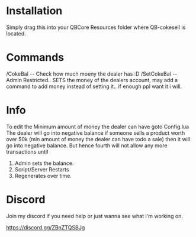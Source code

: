 # Installation

Simply drag this into your QBCore Resources folder where QB-cokesell is located.

# Commands

/CokeBal -- Check how much moeny the dealer has :D
/SetCokeBal -- Admin Restricted.. SETS the money of the dealers account, may add a command to add money instead of setting it.. if enough ppl want it i will.

# Info

To edit the Minimum amount of money the dealer can have goto Config.lua
The dealer will go into negative balance if someone sells a product worth over 50k (min amount of money the dealer can have todo a sale) then it will go into negative balance.
But hence fourth will not allow any more transactions until 

1. Admin sets the balance.
2. Script/Server Restarts
3. Regenerates over time.

# Discord

Join my discord if you need help or just wanna see what i'm working on. 

https://discord.gg/ZBnZTQSBJg